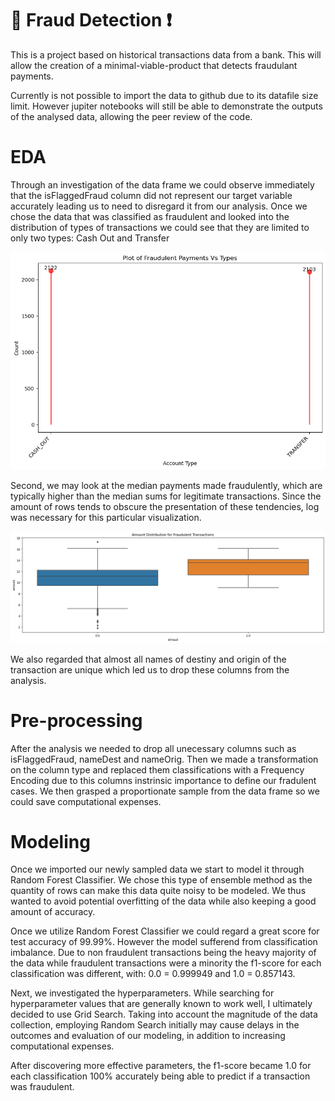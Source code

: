 # :money_with_wings: Fraud Detection :exclamation:

This is a project based on historical transactions data from a bank. This will allow the creation of a minimal-viable-product that detects fraudulant payments.

Currently is not possible to import the data to github due to its datafile size limit. However jupiter notebooks will still be able to demonstrate the outputs of the analysed data, allowing the peer review of the code.

# EDA

Through an investigation of the data frame we could observe immediately that the isFlaggedFraud column did not represent our target variable accurately leading us to need to disregard it from our analysis. Once we chose the data that was classified as fraudulent and looked into the distribution of types of transactions we could see that they are limited to only two types: Cash Out and Transfer

![types](img/types.png)

Second, we may look at the median payments made fraudulently, which are typically higher than the median sums for legitimate transactions. Since the amount of rows tends to obscure the presentation of these tendencies, log was necessary for this particular visualization.

![amount](img/amount.png)

We also regarded that almost all names of destiny and origin of the transaction are unique which led us to drop these columns from the analysis.

# Pre-processing

After the analysis we needed to drop all unecessary columns such as isFlaggedFraud, nameDest and nameOrig. Then we made a transformation on the column type and replaced them classifications with a Frequency Encoding due to this columns instrinsic importance to define our fradulent cases. We then grasped a proportionate sample from the data frame so we could save computational expenses.

# Modeling 

Once we imported our newly sampled data we start to model it through Random Forest Classifier. We chose this type of ensemble method as the quantity of rows can make this data quite noisy to be modeled. We thus wanted to avoid potential overfitting of the data while also keeping a good amount of accuracy.

Once we utilize Random Forest Classifier we could regard a great score for test accuracy of 99.99%. However the model sufferend from classification imbalance. Due to non fraudulent transactions being the heavy majority of the data while fraudulent transactions were a minority the f1-score for each classification was different, with: 0.0 = 0.999949 and 1.0 = 0.857143. 

Next, we investigated the hyperparameters. While searching for hyperparameter values that are generally known to work well, I ultimately decided to use Grid Search. Taking into account the magnitude of the data collection, employing Random Search initially may cause delays in the outcomes and evaluation of our modeling, in addition to increasing computational expenses.

After discovering more effective parameters, the f1-score became 1.0 for each classification 100% accurately being able to predict if a transaction was fraudulent.
